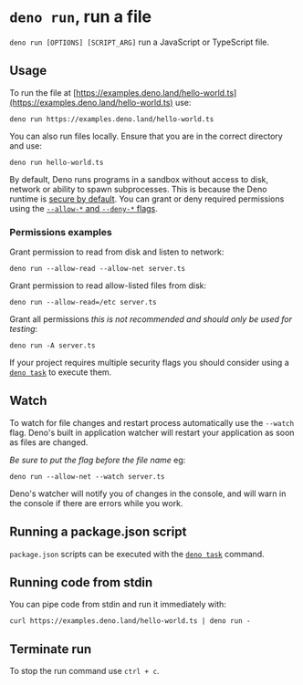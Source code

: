 # `deno run`, run a file

`deno run [OPTIONS] [SCRIPT_ARG]` run a JavaScript or TypeScript file.

## Usage

To run the file at
[https://examples.deno.land/hello-world.ts](https://examples.deno.land/hello-world.ts)
use:

```console
deno run https://examples.deno.land/hello-world.ts
```

You can also run files locally. Ensure that you are in the correct directory and
use:

```console
deno run hello-world.ts
```

By default, Deno runs programs in a sandbox without access to disk, network or
ability to spawn subprocesses. This is because the Deno runtime is
[secure by default](/runtime/manual/runtime/permission_apis). You can grant or
deny required permissions using the
[`--allow-*` and `--deny-*` flags](/runtime/manual/basics/permissions).

### Permissions examples

Grant permission to read from disk and listen to network:

```console
deno run --allow-read --allow-net server.ts
```

Grant permission to read allow-listed files from disk:

```console
deno run --allow-read=/etc server.ts
```

Grant all permissions _this is not recommended and should only be used for
testing_:

```console
deno run -A server.ts
```

If your project requires multiple security flags you should consider using a
[`deno task`](./task_runner) to execute them.

## Watch

To watch for file changes and restart process automatically use the `--watch`
flag. Deno's built in application watcher will restart your application as soon
as files are changed.

_Be sure to put the flag before the file name_ eg:

```console
deno run --allow-net --watch server.ts
```

Deno's watcher will notify you of changes in the console, and will warn in the
console if there are errors while you work.

## Running a package.json script

`package.json` scripts can be executed with the [`deno task`](./task_runner)
command.

## Running code from stdin

You can pipe code from stdin and run it immediately with:

```console
curl https://examples.deno.land/hello-world.ts | deno run -
```

## Terminate run

To stop the run command use `ctrl + c`.
